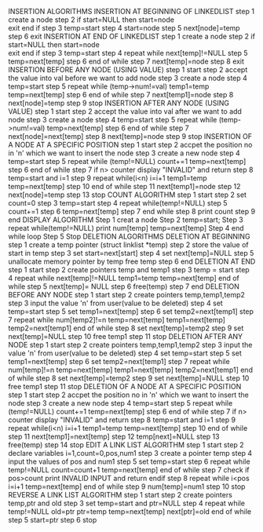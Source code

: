INSERTION ALGORITHMS
    INSERTION AT BEGINNING OF LINKEDLIST
        step 1  create a node
        step 2 if start=NULL then 
                    start=node  
                    exit
                    end if
        step 3  temp=start
        step 4  start=node
        step 5 next[node]=temp
        step 6 exit
    INSERTION AT END OF LINKEDLIST
        step 1  create a node
        step 2 if start=NULL then 
                    start=node  
                    exit
                    end if
        step 3  temp=start
        step 4 repeat while next[temp]!=NULL
        step 5 temp=next[temp]
        step 6 end of while
        step 7 next[temp]=node
        step 8 exit
    INSERTION BEFORE ANY NODE (USING VALUE)
        step 1 start
        step 2 accept the value into val before we want to add node
        step 3 create a node
        step 4 temp=start
        step 5 repeat while (temp->num!=val)
            temp1=temp
            temp=next[temp]
        step 6 end of while
        step 7 next[temp1]=node
        step 8 next[node]=temp
        step 9 stop
    INSERTION AFTER ANY NODE (USING VALUE)
        step 1 start
        step 2 accept the value into val after we want to add node
        step 3 create a node
        step 4 temp=start
        step 5 repeat while (temp->num!=val)
            temp=next[temp]
        step 6 end of while
        step 7 next[node]=next[temp]
        step 8 next[temp]=node
        step 9 stop
    INSERTION OF A NODE AT A SPECIFIC POSITION
        step 1 start
        step 2 accpet the position no in 'n' which we want to insert the node
        step 3 create a new node
        step 4 temp=start
        step 5 repeat while (temp!=NULL)
            count+=1
            temp=next[temp]
        step 6 end of while
        step 7 if n> counter display "INVALID" and return
        step 8 temp=start and i=1
        step 9 repeat while(i<n)
            i=i+1
            temp1=temp
            temp=next[temp]
        step 10 end of while
        step 11 next[temp1]=node
        step 12 next[node]=temp
        step 13 stop
COUNT ALGORITHM
    step 1 start
    step 2 set count=0
    step 3 temp=start
    step 4 repeat while(temp!=NULL)
    step 5 count+=1
    step 6 temp=next[temp]
    step 7 end while
    step 8 print count
    step 9 end
DISPLAY ALGORITHM
    Step 1 creat a node
    Step 2 temp=start;
    Step 3 repeat while(temp!=NULL)
           print num[temp]
           temp=next[temp]
    Step 4 end while loop
    Step 5 Stop
DELETION ALGORITHMS
    DELETION AT BEGINNING   
        step 1 create a temp pointer  (struct linklist *temp)
        step 2 store the value of start in temp
        step 3 set start=next[start]
        step 4 set next[temp]=NULL
        step 5 unallocate memory pointer by temp free temp
        step 6 end
    DELETION AT END
        step 1 start
        step 2 create pointers temp and temp1
        step 3 temp = start
        step 4 repeat while next[temp]!=NULL
            temp1=temp
            temp=next[temp]
            end of while
        step 5 next[temp]= NULL
        step 6 free(temp)
        step 7 end
    DELETION BEFORE ANY NODE
        step 1 start
        step 2 create pointers temp,temp1,temp2
        step 3 input the value 'n' from user(value to be deleted)
        step 4 set temp=start
        step 5 set temp1=next[temp]
        step 6 set temp2=next[temp1]
        step 7 repeat while num[temp2]!=n
                temp=next[temp]
                temp1=next[temp]
                temp2=next[temp1]
            end of while
        step 8 set next[temp]=temp2
        step 9 set next[temp]=NULL
        step 10 free temp1
        step 11 stop
    DELETION AFTER ANY NODE
        step 1 start
        step 2 create pointers temp,temp1,temp2
        step 3 input the value 'n' from user(value to be deleted)
        step 4 set temp=start
        step 5 set temp1=next[temp]
        step 6 set temp2=next[temp1]
        step 7 repeat while num[temp]!=n
                temp=next[temp]
                temp1=next[temp]
                temp2=next[temp1]
            end of while
        step 8 set next[temp]=temp2
        step 9 set next[temp]=NULL
        step 10 free temp1
        step 11 stop
    DELETION OF A NODE AT A SPECIFIC POSITION
        step 1 start
        step 2 accpet the position no in 'n' which we want to insert the node
        step 3 create a new node
        step 4 temp=start
        step 5 repeat while (temp!=NULL)
            count+=1
            temp=next[temp]
        step 6 end of while
        step 7 if n> counter display "INVALID" and return
        step 8 temp=start and i=1
        step 9 repeat while(i<n)
            i=i+1
            temp1=temp
            temp=next[temp]
        step 10 end of while
        step 11 next[temp1]=next[temp]
        step 12 temp[next]=NULL
        step 13 free(temp)
        step 14 stop
EDIT A LINK LIST ALGORITHM
    step 1 start
    step 2 declare variables i=1,count=0,pos,num1
    step 3 create a pointer temp
    step 4 input the values of pos and num1
    step 5 set temp=start
    step 6 repeat while temp!=NULL 
            count=count+1
            temp=next[temp]
        end of while
    step 7 check if pos>count
            print INVALID INPUT and return 
        endif
    step 8 repeat while i<pos
                i=i+1
                temp=next[temp]
            end of while
    step 9  num[temp]=num1
    step 10 stop
REVERSE A LINK LIST ALGORITHM
    step 1    start
    step 2    create pointers temp,ptr and old
    step 3    set temp=start and ptr=NULL
    step 4    repeat while temp!=NULL
                    old=ptr
                    ptr=temp
                    temp=next[temp]
                    next[ptr]=old
                end of while
    step 5    start=ptr
    step 6    stop  



